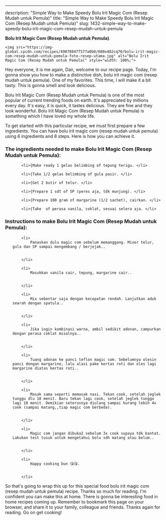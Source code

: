 ---
description: "Simple Way to Make Speedy Bolu Irit Magic Com (Resep Mudah untuk Pemula)"
title: "Simple Way to Make Speedy Bolu Irit Magic Com (Resep Mudah untuk Pemula)"
slug: 1432-simple-way-to-make-speedy-bolu-irit-magic-com-resep-mudah-untuk-pemula

<p>
	<strong>Bolu Irit Magic Com (Resep Mudah untuk Pemula)</strong>. 
	
</p>
<p>
	
	<img src="https://img-global.cpcdn.com/recipes/49078847f577a0b0/680x482cq70/bolu-irit-magic-com-resep-mudah-untuk-pemula-foto-resep-utama.jpg" alt="Bolu Irit Magic Com (Resep Mudah untuk Pemula)" style="width: 100%;">
	
	
</p>
<p>
	Hey everyone, it is me again, Dan, welcome to our recipe page. Today, I'm gonna show you how to make a distinctive dish, bolu irit magic com (resep mudah untuk pemula). One of my favorites. This time, I will make it a bit tasty. This is gonna smell and look delicious.
</p>
	
<p>
	
</p>
<p>
	Bolu Irit Magic Com (Resep Mudah untuk Pemula) is one of the most popular of current trending foods on earth. It's appreciated by millions every day. It's easy, it is quick, it tastes delicious. They are fine and they look wonderful. Bolu Irit Magic Com (Resep Mudah untuk Pemula) is something which I have loved my whole life.
</p>

<p>
To get started with this particular recipe, we must first prepare a few ingredients. You can have bolu irit magic com (resep mudah untuk pemula) using 6 ingredients and 8 steps. Here is how you can achieve it.
</p>

<h3>The ingredients needed to make Bolu Irit Magic Com (Resep Mudah untuk Pemula):</h3>

<ol>
	
		<li>{Make ready 1 gelas belimbing of tepung terigu. </li>
	
		<li>{Take 1/2 gelas belimbing of gula pasir. </li>
	
		<li>{Get 2 butir of telur. </li>
	
		<li>{Prepare 1 sdt of SP (peres aja, tdk munjung). </li>
	
		<li>{Prepare 100 gram of margarine (1/2 sachet), cairkan. </li>
	
		<li>{Take  of perasa vanila, coklat, sesuai selera aja. </li>
	
</ol>
<p>
	
</p>

<h3>Instructions to make Bolu Irit Magic Com (Resep Mudah untuk Pemula):</h3>

<ol>
	
		<li>
			Panaskan dulu magic com sebelum memanggang. Mixer telur, gula dan SP sampai mengembang / berjejak..
			
			
		</li>
	
		<li>
			Masukkan vanila cair, tepung, margarine cair..
			
			
		</li>
	
		<li>
			Mix sebentar saja dengan kecepatan rendah. Lanjutkan aduk searah dengan spatula..
			
			
		</li>
	
		<li>
			Jika ingin kombinasi warna, ambil sedikit adonan, campurkan dengan perasa coklat misalnya..
			
			
		</li>
	
		<li>
			Tuang adonan ke panci teflon magic com. Sebelumnya olesin panci dengan margarine, lalu alasi pake kertas roti dan oles lagi margarine diatas kertas roti..
			
			
		</li>
	
		<li>
			Masak sama seperti memasak nasi. Tekan cook, setelah jeglek tunggu dlu 10 menit. Baru tekan lagi cook, setelah jeglek tunggu lagi 10 menit. Demikian seterusnya diulang sampai kurang lebih 4x cook (sampai matang,,tiap magic com berbeda).
			
			
		</li>
	
		<li>
			Magic com jangan dibuka2 sebelum 3x cook supaya tdk bantat. Lakukan test tusuk untuk mengetahui bolu sdh matang atau belum..
			
			
		</li>
	
		<li>
			Happy cooking bun 😘😘.
			
			
		</li>
	
</ol>

<p>
	
</p>

<p>
	So that's going to wrap this up for this special food bolu irit magic com (resep mudah untuk pemula) recipe. Thanks so much for reading. I'm confident you can make this at home. There is gonna be interesting food in home recipes coming up. Remember to bookmark this page on your browser, and share it to your family, colleague and friends. Thanks again for reading. Go on get cooking!
</p>
